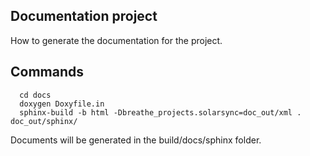 ## Documentation project

How to generate the documentation for the project.

## Commands
```\bash
  cd docs
  doxygen Doxyfile.in
  sphinx-build -b html -Dbreathe_projects.solarsync=doc_out/xml . doc_out/sphinx/
```

Documents will be generated in the build/docs/sphinx folder.